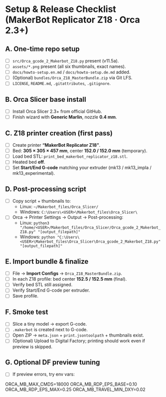 
# Setup & Release Checklist (MakerBot Replicator Z18 · Orca 2.3+)

## A. One-time repo setup
- [ ] `src/Orca_gcode_2_Makerbot_Z18.py` present (v11.5a).
- [ ] `assets/*.png` present (all six thumbnails, exact names).
- [ ] `docs/howto-setup.en.md` / `docs/howto-setup.de.md` added.
- [ ] (Optional) `bundles/Orca_Z18_MasterBundle.zip` via Git LFS.
- [ ] `LICENSE`, `README.md`, `.gitattributes`, `.gitignore`.

## B. Orca Slicer base install
- [ ] Install Orca Slicer 2.3+ from official GitHub.
- [ ] Finish wizard with **Generic Marlin**, nozzle **0.4 mm**.

## C. Z18 printer creation (first pass)
- [ ] Create printer **“MakerBot Replicator Z18”**.
- [ ] Bed: **305 × 305 × 457 mm**, center **152.0 / 152.0 mm** (temporary).
- [ ] Load bed STL: `print_bed_makerbot_replicator_z18.stl`.
- [ ] Heated bed **off**.
- [ ] Set **Start/End G-code** matching your extruder (mk13 / mk13_impla / mk13_experimental).

## D. Post-processing script
- [ ] Copy script + thumbnails to:
  - Linux: `~/Makerbot_files/Orca_Slicer/`
  - Windows: `C:\Users\<USER>\Makerbot_files\Orca_Slicer\`
- [ ] Orca → Printer Settings → Output → Post-processing:
  - Linux: `python3 "/home/<USER>/Makerbot_files/Orca_Slicer/Orca_gcode_2_Makerbot_Z18.py" "[output_filepath]"`
  - Windows: `python "C:\Users\<USER>\Makerbot_files\Orca_Slicer\Orca_gcode_2_Makerbot_Z18.py" "[output_filepath]"`

## E. Import bundle & finalize
- [ ] File → **Import Configs** → `Orca_Z18_MasterBundle.zip`.
- [ ] In each Z18 profile: bed center **152.5 / 152.5 mm** (final).
- [ ] Verify bed STL still assigned.
- [ ] Verify Start/End G-code per extruder.
- [ ] Save profile.

## F. Smoke test
- [ ] Slice a tiny model → export G-code.
- [ ] `.makerbot` is created next to G-code.
- [ ] Open ZIP → `meta.json` + `print.jsontoolpath` + thumbnails exist.
- [ ] (Optional) Upload to Digital Factory; printing should work even if preview is skipped.

## G. Optional DF preview tuning
- [ ] If preview errors, try env vars:

ORCA_MB_MAX_CMDS=18000
ORCA_MB_RDP_EPS_BASE=0.10
ORCA_MB_RDP_EPS_MAX=0.25
ORCA_MB_TRAVEL_MIN_DXY=0.02
